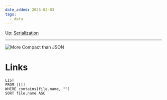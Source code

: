 ```yaml
---
date_added: 2025-02-03
tags:
  - data
---
```

Up: [Serialization](CSharp/Serialization.md)
___
 
 
 ![More Compact than JSON](Pasted%20image%2020250203125649.png)
# Links
```dataview
LIST
FROM [[]]
WHERE contains(file.name, "")
SORT file.name ASC
```

